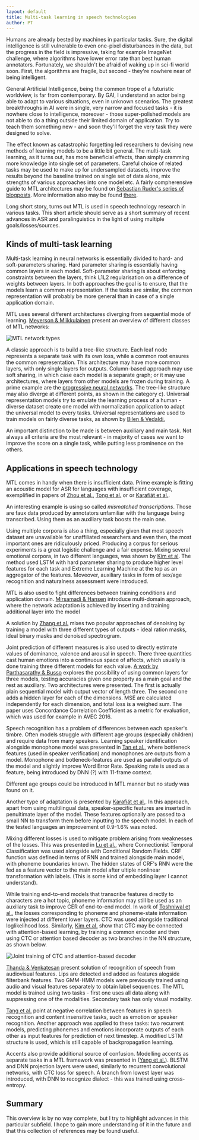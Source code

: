 ```yaml
---
layout: default
title: Multi-task learning in speech technologies
author: PT
---
```


Humans are already bested by machines in particular tasks. Sure, the digital intelligence is still vulnerable to even one-pixel disturbances in the data, but the progress in the field is impressive, 
taking for example ImageNet challenge, where algorithms have lower error rate than best human annotators. Fortunately, we shouldn't be afraid of waking up in sci-fi world soon. First, the algorithms
 are fragile, but second - they're nowhere near of being intelligent.

General Artificial Intelligence, being the common trope of a futuristic worldview, is far from contemporary. By GAI, I understand an actor being able to adapt to various situations, even in unknown scenarios.
The greatest breakthroughs in AI were in single, very narrow and focused tasks - it is nowhere close to intelligence, moreover - those super-polished models are not able to do a thing outside their limited
domain of application. Try to teach them something new - and soon they'll forget the very task they were designed to solve. 

The effect known as catastrophic forgetting led researchers to devising new methods of learning models to be a little bit general. The multi-task learning, as it turns out, has more beneficial effects, than
simply cramming more knowledge into single set of parameters. Careful choice of related tasks may be used to make up for undersampled datasets, improve the results beyond the baseline trained on single set
of data alone, mix strengths of various approaches into one model etc. A fairly compherensive guide to MTL architectures may be found on [Sebastian Ruder's series of blogposts][16]. More information also may
 be found [there][17].

Long short story, turns out MTL is used in speech technology research in various tasks. This short article should serve as a short summary of recent advances in ASR and paralinguistics in the light of using
 multiple goals/losses/sources.

## Kinds of multi-task learning

Multi-task learning in neural networks is essentially divided to hard- and soft-parameters sharing. Hard parameter sharing is essentially having common layers in each model.  Soft-parameter sharing is about
enforcing constraints between the layers, think L1L2 regularisation on a difference of weights between layers. In both approaches the goal is to ensure, that the models learn a common representation. If the 
tasks are similar, the common representation will probably be more general than in case of a single application domain.

MTL uses several different architectures diverging from sequential mode of learning. [Meyerson & Miikkulainen][13] present an overview of different classes of MTL networks:

![MTL network types](mtl-netTypes.jpg)

A classic approach is to build a tree-like structure. Each leaf node represents a separate task with its own loss, while a common root ensures the common representation. This architecture may have more
common layers, with only single layers for outputs. Column-based approach may use soft sharing, in which case each model is a separate graph; or it may use architectures, where layers from other models are
frozen during training. A prime example are the [progressive neural networks][14]. The tree-like structure may also diverge at different points, as shown in the category c). Universal representation models
try to emulate the learning process of a human - diverse dataset create one model with normalization application to adapt the universal model to every tasks. Universal representations are used to train
models on fairly diverse tasks, as shown by [Bilen & Vedaldi.][15]

An important distinction to be made is between auxiliary and main task. Not always all criteria are the most relevant - in majority of cases we want to improve the score on a single task, while putting less
prominence on the others.

## Applications in speech technology 

MTL comes in handy when there is insufficient data. Prime example is fitting an acoustic model for ASR for languages with insufficient coverage, exemplified in papers of [Zhou et al.][18], [Tong et al.][19] or 
or [Karafiát et al.][6].

An interesting example is using so called _mismatched transcriptions_. Those are faux data produced by annotators unfamiliar with the language being transcribed. Using them as an auxiliary task boosts the main one.

Using multiple corpora is also a thing, especially given that most speech dataset are unavailable for unaffiliated researchers and even then, the most important ones are ridiculously priced. Producing a corpus
for serious experiments is a great logistic challenge and a fair expense. Mixing several emotional corpora, in two different languages, was shown by [Kim et al][1]. The method used LSTM with hard parameter sharing to
produce higher level features for each task and Extreme Learning Machine at the top as an aggregator of the features. Moveover, auxiliary tasks in form of sex/age recognition and naturalness assessment were introduced.

MTL is also used to fight differences between training conditions and application domain. [Mirsamadi & Hansen][2] introduce multi-domain approach, where the network adaptation is achieved by inserting and training additional layer into the model

A solution by [Zhang et al.][3] mixes two popular approaches of denoising by training a model with three different types of outputs - ideal ration masks, ideal binary masks and denoised spectrogram.

Joint prediction of different measures is also used to directly estimate values of dominance, valence and arousal in speech. There three quantities cast human emotions into a continuous space of affects, 
which usually is done training three different models for each value. [A work by Parthasarathy & Busso][4] explores the possibility of using common layers for three models, testing accuracies given one property as a main goal and the rest
as auxiliary. Two architectures were presented. The first is actually plain sequential model with output vector of length three. The second one adds a hidden layer for each of the dimensions. MSE are calculated
independently for each dimension, and total loss is a weighed sum. The paper uses Concordance Correlation Coefficient as a metric for evaluation, which was used for example in AVEC 2016.

Speech recognition has a problem of differences between each speaker's timbre. Often models struggle with different age groups (especially children) and require data from many speakers. Learning speaker 
identification alongside monophone model was presented in [Tan et al.][5], where bottleneck features (used in speaker verification) and monophones are outputs from a model. Monophone and botleneck-features are used 
as parallel outputs of the model and slightly improve Word Error Rate. Speaking rate is used as a feature, being introduced by DNN (?) with 11-frame context.

Different age groups could be introduced in MTL manner but no study was found on it.

Another type of adaptation is presented by [Karafiát et al.][6]. In this approach, apart from using multilingual data, speaker-specific features are inserted in penultimate layer of the model. These features optionally are
passed to a small NN to transform them before inputting to the speech model. In each of the tested languages an improvement of 0.9-1.6% was noted.

Mixing different losses is used to mitigate problem arising from weaknesses of the losses. This was presented in [Lu et al.][7], where Connectionist Temporal Classification was used alongside with Conditional Random
 Fields. CRF function was defined in terms of RNN and trained alongside main model, with phoneme boundaries known. The hidden states of CRF's RNN were the fed as a feature vector to the main model after ultiple
 nonlinear transformation with labels. (This is some kind of embedding layer I cannot understand).

While training end-to-end models that transcribe features directly to characters are a hot topic, phoneme information may still be used as an auxiliary task to improve CER of end-to-end model.
In work of [Toshniwal et al.][8], the losses corresponding to phoneme and phoneme-state information were injected at different lower layers. CTC was used alongside traditional loglikelihood loss. Similarly,
[Kim et al.][9] show that CTC may be connected with attention-based learning, by training a common encoder and then using CTC or attention based decoder as two branches in the NN structure, as shown below.

![Joint training of CTC and attention-based decoder](mtl-ctc-attention.jpg)

[Thanda & Venkatesan][10] present solution of recognition of speech from audiovisual features. Lips are detected and added as features alogside filterbank features. Two GMM-HMM models were previously trained using audio and visual
 features separately to obtain label sequences. The MTL model is trained using two tasks - first one uses all data along with suppressing one of the modalities. Secondary task has only visual modality.

[Tang et al.][11] point at negative correlation between features in speech recognition and content insensitive tasks, such as emotion or speaker recognition. Another approach was applied to these tasks: two recurrent models,
predicting phonemes and emotions incorporate outputs of each other as input features for prediction of next timestep. A modified LSTM structure is used, which is still capable of backpropagation learning.

Accents also provide additional source of confusion. Modelling accents as separate tasks in a MTL framework was presented in ([Yang et al.][12]). BLSTM and DNN projection layers were used, similarly to recurrent convolutional
 networks, with CTC loss for speech. A branch from lowest layer was introduced, with DNN to recognize dialect - this was trained using cross-entropy. 

## Summary

This overview is by no way complete, but I try to highlight advances in this particular subfield. I hope to gain more understanding of it in the future and that this collection of references may be found
useful.

<!-- References -->

[1]: http://www.isca-speech.org/archive/Interspeech_2017/pdfs/0736.PDF
[2]: http://www.isca-speech.org/archive/Interspeech_2017/pdfs/0398.PDF
[3]: http://www.isca-speech.org/archive/Interspeech_2017/pdfs/0240.PDF
[4]: http://www.isca-speech.org/archive/Interspeech_2017/abstracts/1494.html
[5]: https://pdfs.semanticscholar.org/6af8/a848221281148d1fc9b2835d935f9a8453aa.pdf
[6]: http://www.isca-speech.org/archive/Interspeech_2017/pdfs/1775.PDF
[7]: http://www.isca-speech.org/archive/Interspeech_2017/pdfs/0071.PDF
[8]: http://www.isca-speech.org/archive/Interspeech_2017/pdfs/1118.PDF
[9]: https://arxiv.org/pdf/1609.06773.pdf
[10]: https://arxiv.org/pdf/1701.02477.pdf
[11]: https://arxiv.org/pdf/1603.09643.pdf
[12]: https://arxiv.org/pdf/1802.02656.pdf
[13]: https://arxiv.org/pdf/1711.00108.pdf
[14]: https://arxiv.org/abs/1606.04671.pdf
[15]: https://arxiv.org/pdf/1701.07275.pdf
[16]: http://ruder.io/multi-task/index.html
[17]: https://arxiv.org/pdf/1707.08114.pdf
[18]: http://www.isca-speech.org/archive/Interspeech_2017/pdfs/0111.PDF
[19]: http://www.isca-speech.org/archive/Interspeech_2017/pdfs/1242.PDF